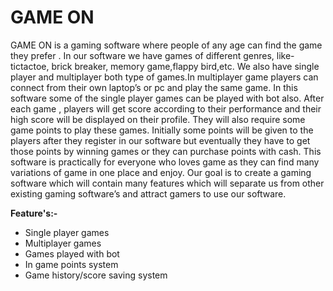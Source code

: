 # GAME ON

GAME ON is a gaming software where people of any age can find the game
they prefer . In our software we have games of different genres, like-tictactoe, brick breaker,
memory game,flappy bird,etc. We also have single player and multiplayer both type of games.In
multiplayer game players can connect from their own laptop’s or pc and play the same game.
In this software some of the single player games can be played with bot also. After each game ,
players will get score according to their performance and their high score will be displayed on
their profile. They will also require some game points to play these games. Initially some points
will be given to the players after they register in our software but eventually they have to get
those points by winning games or they can purchase points with cash. This software is practically
for everyone who loves game as they can find many variations of game in one place and enjoy.
Our goal is to create a gaming software which will contain many features which will separate us
from other existing gaming software’s and attract gamers to use our software.

**Feature's:-**
* Single player games
* Multiplayer games
* Games played with bot
* In game points system
* Game history/score saving system

